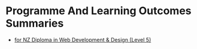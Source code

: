 # Programme And Learning Outcomes Summaries

- [for NZ Diploma in Web Development & Design (Level 5)](./Level-5.md)